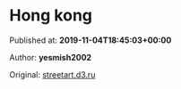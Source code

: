 
# Hong kong

Published at: **2019-11-04T18:45:03+00:00**

Author: **yesmish2002**

Original: [streetart.d3.ru](https://streetart.d3.ru/hong-kong-1871924/)


